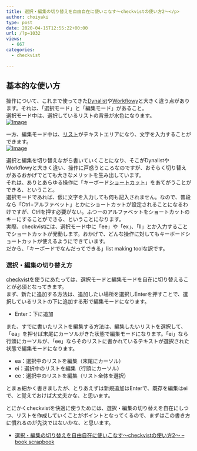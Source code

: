 ```yaml
---
title: 選択・編集の切り替えを自由自在に使いこなす〜checkvistの使い方2〜</p>
author: choiyaki
type: post
date: 2020-04-15T12:55:22+00:00
url: /?p=1032
views:
  - 667
categories:
  - checkvist

---
```

## 基本的な使い方

操作について、これまで使ってきた[Dynalist][1]や[Workflowy][2]と大きく違う点があります。それは、「選択モード」と「編集モード」があること。  
選択モード中は、選択しているリストの背景が水色になります。  
[![Image][3]][4]

一方、編集モード中は、[リスト][5]がテキストエリアになり、文字を入力することができます。  
[![Image][6]][7]

選択と編集を切り替えながら書いていくことになり、そこがDynalistやWorkflowyと大きく違い、操作に戸惑うところなのですが、おそらく切り替えがあるおかげでとても大きなメリットを生み出しています。  
それは、ありとあらゆる操作に「キーボード[ショートカット][8]」をあてがうことができる、ということ。  
選択モードであれば、仮に文字を入力しても何も記入されません。なので、普段なら「Ctrl+アルファベット」とかにショートカットが設定されることになるわけですが、Ctrlを押す必要がない。ふつーのアルファベットをショートカットのキーにすることができる、ということになります。  
実際、checkvistには、選択モード中に「ee」や「ex」、「ll」とか入力することでショートカットが発動します。おかげで、どんな操作に対してもキーボードショートカットが使えるようにできています。  
だから、「キーボードでなんだってできる」list making toolな訳です。

### 選択・編集の切り替え方

[checkvist][9]を使うにあたっては、選択モードと編集モードを自在に切り替えることが必須となってきます。  
まず、新たに追加する方法は、追加したい場所を選択しEnterを押すことで、選択しているリストの下に追加する形で編集モードになります。

  * Enter：下に追加

また、すでに書いたリストを編集する方法は、編集したいリストを選択して、「ea」を押せば末尾にカーソルがきた状態で編集モードになります。「ei」なら行頭にカーソルが、「ee」ならそのリストに書かれているテキストが選択された状態で編集モードになります。

  * ea：選択中のリストを編集（末尾にカーソル）
  * ei：選択中のリストを編集（行頭にカーソル）
  * ee：選択中のリストを編集（リスト全体を選択）

とまぁ細かく書きましたが、とりあえずは新規追加はEnterで、既存を編集はeiで、と覚えておけば大丈夫かな、と思います。

とにかくcheckvistを快適に使うためには、選択・編集の切り替えを自在にしつつ、リストを作成していくことがポイントとなってくるので、まずはこの書き方に慣れるのが先決ではないかな、と思います。

  * [選択・編集の切り替えを自由自在に使いこなす〜checkvistの使い方2〜 &#8211; book scrapbook][10]

 [1]: https://scrapbox.io/choiyaki-hondana/Dynalist
 [2]: https://scrapbox.io/choiyaki-hondana/Workflowy
 [3]: https://gyazo.com/7308c594f1109f5cf76d2363dba53359/thumb/1000
 [4]: https://gyazo.com/7308c594f1109f5cf76d2363dba53359
 [5]: https://scrapbox.io/choiyaki-hondana/%E3%83%AA%E3%82%B9%E3%83%88
 [6]: https://gyazo.com/fae311fe50a1596acc5bf1374a7cb0eb/thumb/1000
 [7]: https://gyazo.com/fae311fe50a1596acc5bf1374a7cb0eb
 [8]: https://scrapbox.io/choiyaki-hondana/%E3%82%B7%E3%83%A7%E3%83%BC%E3%83%88%E3%82%AB%E3%83%83%E3%83%88
 [9]: https://scrapbox.io/choiyaki-hondana/checkvist
 [10]: https://scrapbox.io/choiyaki-hondana/%E9%81%B8%E6%8A%9E%E3%83%BB%E7%B7%A8%E9%9B%86%E3%81%AE%E5%88%87%E3%82%8A%E6%9B%BF%E3%81%88%E3%82%92%E8%87%AA%E7%94%B1%E8%87%AA%E5%9C%A8%E3%81%AB%E4%BD%BF%E3%81%84%E3%81%93%E3%81%AA%E3%81%99%E3%80%9Ccheckvist%E3%81%AE%E4%BD%BF%E3%81%84%E6%96%B92%E3%80%9C